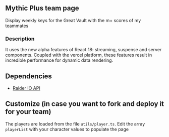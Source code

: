 ## Mythic Plus team page

Display weekly keys for the Great Vault with the m+ scores of my teammates

### Description
It uses the new alpha features of React 18: streaming, suspense and server components. Coupled with the vercel platform, these features result in incredible performance for dynamic data rendering.

## Dependencies

- [Raider IO API](https://raider.io/api)

## Customize (in case you want to fork and deploy it for your team)

The players are loaded from the file `utils/player.ts`. Edit the array `playerList` with your character values to populate the page
